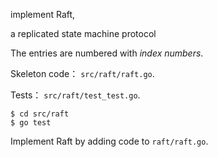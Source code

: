 implement Raft, 

a replicated state machine protocol



The entries are numbered with *index numbers*. 

Skeleton code： `src/raft/raft.go`. 

Tests：  `src/raft/test_test.go`.

```
$ cd src/raft
$ go test
```



Implement Raft by adding code to `raft/raft.go`.

